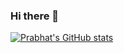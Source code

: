### Hi there 👋

[![Prabhat's GitHub stats](https://github-readme-stats.vercel.app/api?username=Prabhat0602-source&count_private=true)](https://github.com/anuraghazra/github-readme-stats)

